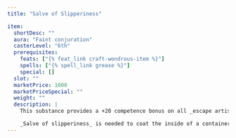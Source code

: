 ```yaml
---
title: "Salve of Slipperiness"

item:
  shortDesc: ""
  aura: "Faint conjuration"
  casterLevel: "6th"
  prerequisites:
    feats: ["{% feat_link craft-wondrous-item %}"]
    spells: ["{% spell_link grease %}"]
    special: []
  slot: ""
  marketPrice: 1000
  marketPriceSpecial: ""
  weight: ""
  description: |
    This substance provides a +20 competence bonus on all _escape artist_ checks, meaning that it is almost impossible to grapple such a character or to tie or chain him up. In addition, such obstructions as webs (magical or otherwise) do not affect an anointed individual. Magic ropes and the like do not avail against this salve. If it is smeared on a floor or on steps, the area should be treated as a long-lasting {% spell_link grease %} spell. The salve requires 8 hours to wear off normally, or it can be wiped off with an alcohol solution (even wine).

    _Salve of slipperiness_ is needed to coat the inside of a container that is meant to hold _sovereign glue_.
---
```

